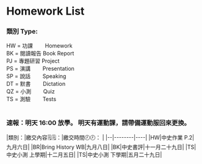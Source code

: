 # Homework List
<h3>類別 Type:</h3>
HW = 功課　　 Homework
<br/>BK = 閱讀報告 Book Report
<br/>PJ = 專題研習 Project
<br/>PS = 演講　　 Presentation
<br/>SP = 說話　　 Speaking
<br/>DT = 默書　　 Dictation
<br/>QZ = 小測　　 Quiz
<br/>TS = 測驗　　 Tests
<br/>
<br/><h3>速報：明天 16:00 放學。 明天有運動課，請帶備運動服回來更換。</h3>
|類別：|繳交內容🗒️🗒️：|繳交時間🕗🕗： |
|--|--------|----|
|HW|中史作業 P.2|九月六日|
|BR|Bring History WB|九月八日|
|BK|中史書評|十一月二十九日|
|TS|中史小測 上學期|十二月五日|
|TS|中史小測 下學期|五月二十九日|